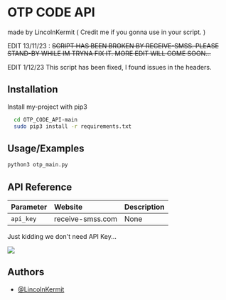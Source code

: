 
# OTP CODE API

made by LincolnKermit ( Credit me if you gonna use in your script. )


EDIT 13/11/23 :
~~SCRIPT HAS BEEN BROKEN BY RECEIVE-SMSS.
PLEASE STAND-BY WHILE IM TRYNA FIX IT.
MORE EDIT WILL COME SOON...~~

EDIT 1/12/23
This script has been fixed, I found issues in the headers.



## Installation

Install my-project with pip3

```bash
  cd OTP_CODE_API-main
  sudo pip3 install -r requirements.txt
```
    
## Usage/Examples

```python
python3 otp_main.py
```


## API Reference

| Parameter | Website     | Description                |
| :-------- | :------- | :------------------------- |
| `api_key` | receive-smss.com | None |

Just kidding we don't need API Key...

<img src="https://images-cdn.9gag.com/photo/aYoqpOw_700b.jpg"> </img>

## Authors

- [@LincolnKermit](https://www.github.com/LincolnKermit)

